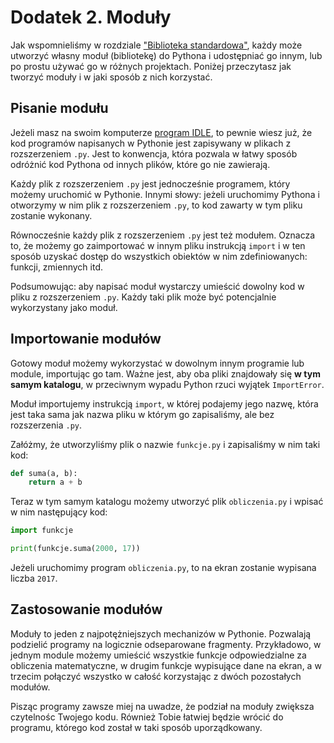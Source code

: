 # Dodatek 2. Moduły

Jak wspomnieliśmy w rozdziale ["Biblioteka standardowa"](./16_biblioteka_standardowa.md),
każdy może utworzyć własny moduł (bibliotekę) do Pythona i udostępniać
go innym, lub po prostu używać go w różnych projektach.  Poniżej
przeczytasz jak tworzyć moduły i w jaki sposób z nich korzystać.


## Pisanie modułu

Jeżeli masz na swoim komputerze [program IDLE](./d01_instalacja_pythona.md'),
to pewnie wiesz już, że kod programów napisanych w Pythonie jest zapisywany
w plikach z rozszerzeniem `.py`.  Jest to konwencja, która pozwala w łatwy
sposób odróżnić kod Pythona od innych plików, które go nie zawierają.

Każdy plik z rozszerzeniem `.py` jest jednocześnie programem, który możemy
uruchomić w Pythonie.  Innymi słowy: jeżeli uruchomimy Pythona i otworzymy
w nim plik z rozszerzeniem `.py`, to kod zawarty w tym pliku zostanie
wykonany.

Równocześnie każdy plik z rozszerzeniem `.py` jest też modułem.  Oznacza
to, że możemy go zaimportować w innym pliku instrukcją `import` i w ten
sposób uzyskać dostęp do wszystkich obiektów w nim zdefiniowanych: funkcji,
zmiennych itd.

Podsumowując: aby napisać moduł wystarczy umieścić dowolny kod w pliku
z rozszerzeniem `.py`.  Każdy taki plik może być potencjalnie wykorzystany
jako moduł.


## Importowanie modułów

Gotowy moduł możemy wykorzystać w dowolnym innym programie lub module,
importując go tam.  Ważne jest, aby oba pliki znajdowały się **w tym
samym katalogu**, w przeciwnym wypadu Python rzuci wyjątek `ImportError`.

Moduł importujemy instrukcją `import`, w której podajemy jego nazwę, która
jest taka sama jak nazwa pliku w którym go zapisaliśmy, ale bez
rozszerzenia `.py`.

Załóżmy, że utworzyliśmy plik o nazwie `funkcje.py` i zapisaliśmy w nim
taki kod:

```python
def suma(a, b):
    return a + b
```

Teraz w tym samym katalogu możemy utworzyć plik `obliczenia.py` i wpisać
w nim następujący kod:

```python
import funkcje

print(funkcje.suma(2000, 17))
```

Jeżeli uruchomimy program `obliczenia.py`, to na ekran zostanie wypisana
liczba `2017`.


## Zastosowanie modułów

Moduły to jeden z najpotężniejszych mechanizów w Pythonie.  Pozwalają
podzielić programy na logicznie odseparowane fragmenty.  Przykładowo,
w jednym module możemy umieścić wszystkie funkcje odpowiedzialne za
obliczenia matematyczne, w drugim funkcje wypisujące dane na ekran,
a w trzecim połączyć wszystko w całość korzystając z dwóch pozostałych
modułów.

Pisząc programy zawsze miej na uwadze, że podział na moduły zwiększa
czytelnośc Twojego kodu.  Również Tobie łatwiej będzie wrócić do programu,
którego kod został w taki sposób uporządkowany.

